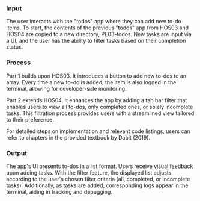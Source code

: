 ### Input
The user interacts with the "todos" app where they can add new to-do items. To start, the contents of the previous "todos" app from HOS03 and HOS04 are copied to a new directory, PE03-todos. New tasks are input via a UI, and the user has the ability to filter tasks based on their completion status.

### Process
Part 1 builds upon HOS03. It introduces a button to add new to-dos to an array. Every time a new to-do is added, the item is also logged in the terminal, allowing for developer-side monitoring.

Part 2 extends HOS04. It enhances the app by adding a tab bar filter that enables users to view all to-dos, only completed ones, or solely incomplete tasks. This filtration process provides users with a streamlined view tailored to their preference.

For detailed steps on implementation and relevant code listings, users can refer to chapters in the provided textbook by Dabit (2019).

### Output
The app's UI presents to-dos in a list format. Users receive visual feedback upon adding tasks. With the filter feature, the displayed list adjusts according to the user's chosen filter criteria (all, completed, or incomplete tasks). Additionally, as tasks are added, corresponding logs appear in the terminal, aiding in tracking and debugging.